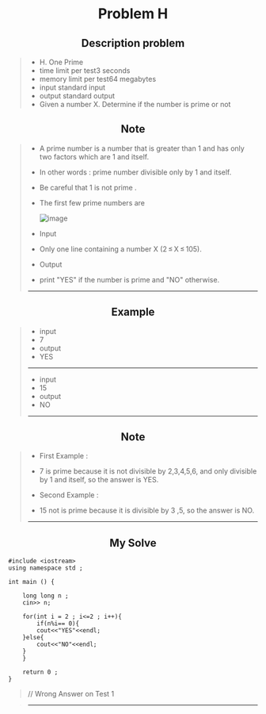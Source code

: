 # <center> Problem H </center>

## <center> Description problem </center>
>>
> * H. One Prime
> * time limit per test3 seconds
> * memory limit per test64 megabytes
> *  input standard input
> * output standard output
> * Given a number X. Determine if the number is prime or not
>>
## <center> Note </center>
> * A prime number is a number that is greater than 1 and has only two factors which are 1 and itself.
> * In other words : prime number divisible only by 1 and itself.
> * Be careful that 1 is not prime .
> * The first few prime numbers are
>
>    ![image](https://espresso.codeforces.com/cffbbc0a8003151adbd88c8cc77237c56ccb224a.png)
>
> * Input
> * Only one line containing a number X (2 ≤ X ≤ 105).
>
> * Output
> * print "YES" if the number is prime and "NO" otherwise.
> ---
>>
## <center>Example </center>
>>
> * input
> * 7
> * output
> * YES
> ---
> * input
> * 15
> * output
> * NO
> ---
> 
## <center> Note </center>
> * First Example :
> 
> * 7 is prime because it is not divisible by 2,3,4,5,6, and only divisible by 1 and itself, so the answer is YES.
> 
> * Second Example :
> 
> * 15 not is prime because it is divisible by 3 ,5, so the answer is NO.
> 
>
> --- 

## <center> My Solve </center>
```
#include <iostream>
using namespace std ; 

int main () {

    long long n ; 
    cin>> n; 
    
    for(int i = 2 ; i<=2 ; i++){
        if(n%i== 0){
        cout<<"YES"<<endl;
    }else{
        cout<<"NO"<<endl;
    }
    }

    return 0 ;
}

```

> // Wrong Answer on Test 1

> ---
